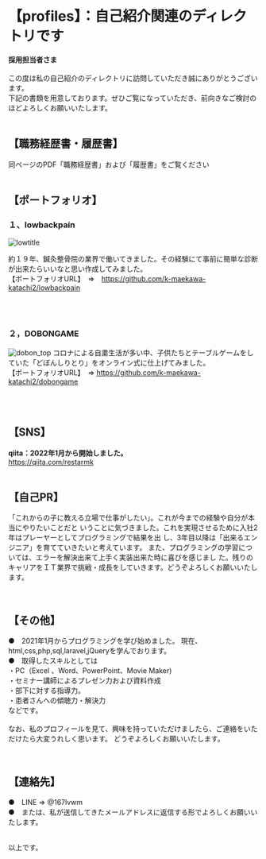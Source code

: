 # 【profiles】：自己紹介関連のディレクトリです
__採用担当者さま__
<br>
<br>
この度は私の自己紹介のディレクトリに訪問していただき誠にありがとうございます。
<br>
下記の書類を用意しております。ぜひご覧になっていただき、前向きなご検討のほどよろしくお願いいたします。
<br>
<br>
## 【職務経歴書・履歴書】
同ページのPDF「職務経歴書」および「履歴書」をご覧ください
<br>
<br>
## 【ポートフォリオ】
### １、lowbackpain

![lowtitle](https://user-images.githubusercontent.com/96406041/150726937-2e3654f9-fd59-4b52-84a5-dcf2f9be46d7.PNG)

約１９年、鍼灸整骨院の業界で働いてきました。その経験にて事前に簡単な診断が出来たらいいなと思い作成してみました。
<br>
【ポートフォリオURL】　⇒　https://github.com/k-maekawa-katachi2/lowbackpain

<br>
<br>

### ２，DOBONGAME

![dobon_top](https://user-images.githubusercontent.com/96406041/149598323-247c107c-a10a-4ff0-91e3-3e2938f2a903.PNG)
コロナによる自粛生活が多い中、子供たちとテーブルゲームをしていた「どぼんしりとり」をオンライン式に仕上げてみました。
<br>
【ポートフォリオURL】　⇒ https://github.com/k-maekawa-katachi2/dobongame

<br>
<br>

## 【SNS】
__qiita：2022年1月から開始しました。__
<br>
https://qiita.com/restarmk
<br>
<br>

## 【自己PR】
「これからの子に教える立場で仕事がしたい」。これが今までの経験や自分が本当にやりたいことだと
いうことに気づきました。これを実現させるために入社2年はプレーヤーとしてプログラミングで結果を出
し、3年目以降は「出来るエンジニア」を育てていきたいと考えています。
また、プログラミングの学習については、エラーを解決出来て上手く実装出来た時に喜びを感じまし
た。残りのキャリアをＩＴ業界で挑戦・成長をしていきます。どうぞよろしくお願いいたします。

<br>

## 【その他】
●　2021年1月からプログラミングを学び始めました。
現在、html,css,php,sql,laravel,jQueryを学んでおります。
<br>
●　取得したスキルとしては
<br>
・PC（Excel 、Word、PowerPoint、Movie Maker)
<br>
・セミナー講師によるプレゼン力および資料作成
<br>
・部下に対する指導力。
<br>
・患者さんへの傾聴力・解決力
<br>
などです。
<br>
<br>
なお、私のプロフィールを見て、興味を持っていただけましたら、ご連絡をいただけたら大変うれしく思います。
どうぞよろしくお願いいたします。

<br>

## 【連絡先】　
●　LINE => @167lvwm 
<br>
●　または、私が送信してきたメールアドレスに返信する形でよろしくお願いいたします。

<br>
以上です。
